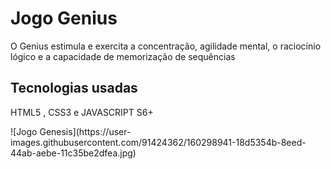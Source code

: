 <h1> Jogo Genius </h1>

<p>O Genius estimula e exercita a concentração, agilidade mental, o raciocínio lógico e a capacidade de memorização de sequências</p>

<h2>Tecnologias usadas</h2>

<p>HTML5 , CSS3 e JAVASCRIPT S6+ </P>
![Jogo Genesis](https://user-images.githubusercontent.com/91424362/160298941-18d5354b-8eed-44ab-aebe-11c35be2dfea.jpg)
